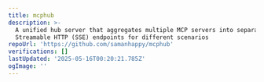 ```yaml
---
title: mcphub
description: >-
  A unified hub server that aggregates multiple MCP servers into separate
  Streamable HTTP (SSE) endpoints for different scenarios
repoUrl: 'https://github.com/samanhappy/mcphub'
verifications: []
lastUpdated: '2025-05-16T00:20:21.785Z'
ogImage: ''
---
```


